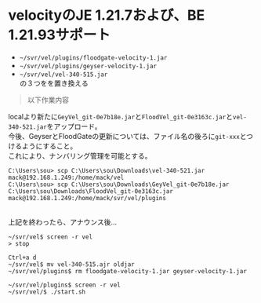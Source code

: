 # velocityのJE 1.21.7および、BE 1.21.93サポート
 - `~/svr/vel/plugins/floodgate-velocity-1.jar`
 - `~/svr/vel/plugins/geyser-velocity-1.jar`
 - `~/svr/vel/vel-340-515.jar`\
の３つをを置き換える

> 以下作業内容

localより新たに`GeyVel_git-0e7b18e.jar`と`FloodVel_git-0e3163c.jar`と`vel-340-521.jar`をアップロード。\
今後、GeyserとFloodGateの更新については、ファイル名の後ろに`git-xxx`とつけるようにすること。\
これにより、ナンバリング管理を可能とする。
```
C:\Users\sou> scp C:\Users\sou\Downloads\vel-340-521.jar mack@192.168.1.249:/home/mack/vel
C:\Users\sou> scp C:\Users\sou\Downloads\GeyVel_git-0e7b18e.jar C:\Users\sou\Downloads\FloodVel_git-0e3163c.jar mack@192.168.1.249:/home/mack/svr/vel/plugins
```

<br>
上記を終わったら、アナウンス後...

```
~/svr/vel$ screen -r vel
> stop

Ctrl+a d
~/svr/vel$ mv vel-340-515.ajr oldjar
~/svr/vel/plugins$ rm floodgate-velocity-1.jar geyser-velocity-1.jar

~/svr/vel/plugins$ screen -r vel
~/svr/vel/$ ./start.sh
```